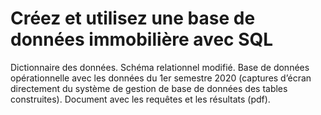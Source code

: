 # Créez et utilisez une base de données immobilière avec SQL
Dictionnaire des données.
Schéma relationnel modifié. 
Base de données opérationnelle avec les données du 1er semestre 2020 (captures d’écran directement du système de gestion de base de données des tables construites).
Document avec les requêtes et les résultats (pdf).
